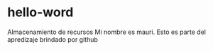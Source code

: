 # hello-word
Almacenamiento de recursos
Mi nombre es mauri. Esto es parte del apredizaje brindado por github
